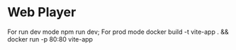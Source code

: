 # Web Player

For run dev mode npm run dev;
For prod mode docker build -t vite-app . && docker run -p 80:80 vite-app